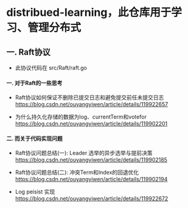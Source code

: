 # distribued-learning，此仓库用于学习、管理分布式

## 一. Raft协议

* 此协议代码在 src/Raft/raft.go

#### 一. 对于Raft的一些思考

* Raft协议如何保证不删除已提交日志和避免提交前任未提交日志
<https://blog.csdn.net/ouyangyiwen/article/details/119922657>

* 为什么持久化存储的数据为log、currentTerm和votefor
<https://blog.csdn.net/ouyangyiwen/article/details/119902201>

#### 二. 而关于代码实现问题

* Raft协议问题总结(一): Leader 选举的异步选举与提前决策
<https://blog.csdn.net/ouyangyiwen/article/details/119902185>

* Raft协议问题总结(二): 冲突Term和Index的回退优化
<https://blog.csdn.net/ouyangyiwen/article/details/119902194>

* Log peisist 实现
<https://blog.csdn.net/ouyangyiwen/article/details/119922672>